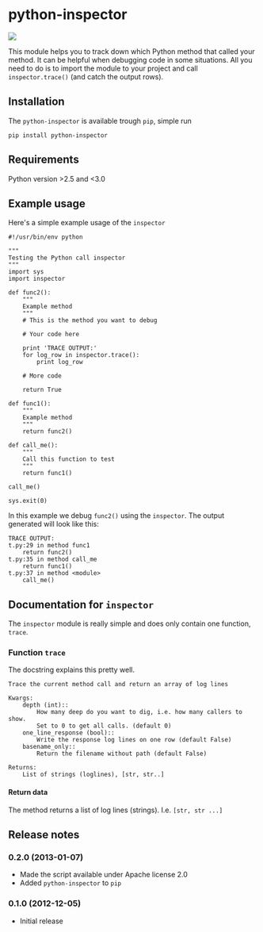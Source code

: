 python-inspector
================

<a href='https://travis-ci.org/sebdah/python-inspector'><img src='https://secure.travis-ci.org/sebdah/python-inspector.png?branch=master'></a>

This module helps you to track down which Python method that called your method.
It can be helpful when debugging code in some situations. All you need to do
is to import the module to your project and call `inspector.trace()` (and 
catch the output rows).

## Installation

The `python-inspector` is available trough `pip`, simple run

    pip install python-inspector

## Requirements

Python version >2.5 and <3.0

## Example usage

Here's a simple example usage of the `inspector`

	#!/usr/bin/env python

	"""
	Testing the Python call inspector
	"""
	import sys
	import inspector

	def func2():
	    """
	    Example method
	    """
	    # This is the method you want to debug

	    # Your code here

	    print 'TRACE OUTPUT:'
	    for log_row in inspector.trace():
	        print log_row

	    # More code
	    
	    return True

	def func1():
	    """
	    Example method
	    """
	    return func2()

	def call_me():
	    """
	    Call this function to test
	    """
	    return func1()

	call_me()

	sys.exit(0)

In this example we debug `func2()` using the `inspector`. The output generated
will look like this:

	TRACE OUTPUT:
	t.py:29 in method func1
		return func2()
	t.py:35 in method call_me
		return func1()
	t.py:37 in method <module>
		call_me()

## Documentation for `inspector`

The `inspector` module is really simple and does only contain one function, 
`trace`.

### Function `trace`

The docstring explains this pretty well.

	Trace the current method call and return an array of log lines

    Kwargs:
        depth (int)::
            How many deep do you want to dig, i.e. how many callers to show.
            Set to 0 to get all calls. (default 0)
        one_line_response (bool)::
            Write the response log lines on one row (default False)
        basename_only::
            Return the filename without path (default False)

    Returns:
        List of strings (loglines), [str, str..]

#### Return data

The method returns a list of log lines (strings). I.e. `[str, str ...]`

## Release notes

### 0.2.0 (2013-01-07)

- Made the script available under Apache license 2.0
- Added `python-inspector` to `pip`

### 0.1.0 (2012-12-05)

- Initial release
